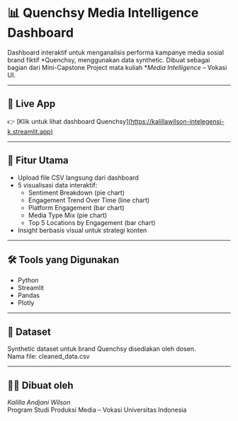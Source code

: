 # 📊 Quenchsy Media Intelligence Dashboard

Dashboard interaktif untuk menganalisis performa kampanye media sosial brand fiktif *Quenchsy, menggunakan data synthetic. Dibuat sebagai bagian dari Mini-Capstone Project mata kuliah **Media Intelligence* – Vokasi UI.

---

## 🚀 Live App
👉 [Klik untuk lihat dashboard Quenchsy][(https://kalillawilson-intelegensi-k.streamlit.app)](https://intelegensi-k-v2zfpqmomxqrvzqvcg5klt.streamlit.app/)

---

## 🔧 Fitur Utama
- Upload file CSV langsung dari dashboard
- 5 visualisasi data interaktif:
  - Sentiment Breakdown (pie chart)
  - Engagement Trend Over Time (line chart)
  - Platform Engagement (bar chart)
  - Media Type Mix (pie chart)
  - Top 5 Locations by Engagement (bar chart)
- Insight berbasis visual untuk strategi konten

---

## 🛠 Tools yang Digunakan
- Python
- Streamlit
- Pandas
- Plotly

---

## 📁 Dataset
Synthetic dataset untuk brand Quenchsy disediakan oleh dosen.  
Nama file: cleaned_data.csv

---

## 👩‍💻 Dibuat oleh
*Kalilla Andjani Wilson*  
Program Studi Produksi Media – Vokasi Universitas Indonesia
